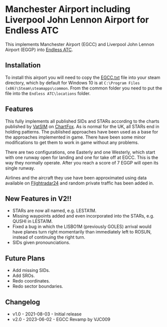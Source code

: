 # Manchester Airport including Liverpool John Lennon Airport for Endless ATC

This implements Manchester Airport (EGCC) and Liverpool John Lennon Airport (EGGP) into [Endless ATC](https://steamcommunity.com/app/666610).

## Installation
To install this airport you will need to copy the [EGCC.txt](./EGCC.txt) file into your steam directory, which by default for Windows 10 is at `C:\Program Files (x86)\Steam\steamapps\common`. From the common folder you need to put the file into the `Endless ATC\locations` folder.

## Features

This fully implements all published SIDs and STARs according to the charts published by [VatSIM](https://www.vatsim.uk/) on [ChartFox](https://chartfox.org/EGCC). As is normal for the UK, all STARs end in holding patterns. The published approaches have been used as a base for the approaches implemented in game. There have been some minor modifications to get them to work in game without any problems.

There are two configurations, one Easterly and one Westerly, which start with one runway open for landing and one for take off at EGCC. This is the way they normally operate. After you reach a score of 7 EGGP will open its single runway.

Airlines and the aircraft they use have been approximated using data available on [Flightradar24](https://www.flightradar24.com/data/airports/man) and random private traffic has been added in.

## New Features in V2!!

- STARs are now all named, e.g. LESTA1M.
- Missing waypoints added and even incorporated into the STARs, e.g. QUSHI in LESTA1M.
- Fixed a bug in which the LISBO1M (previously GOLES) arrival would have planes turn right momentarily than immediately left to ROSUN, instead of continuing the right turn.
- SIDs given pronounciations.

## Future Plans

- Add missing SIDs.
- Add SROs.
- Redo coordinates.
- Redo sector boundaries.

## Changelog

* v1.0 - 2021-08-03 - Initial release
* v2.0 - 2023-06-02 - EGCC Revamp by VJC009
